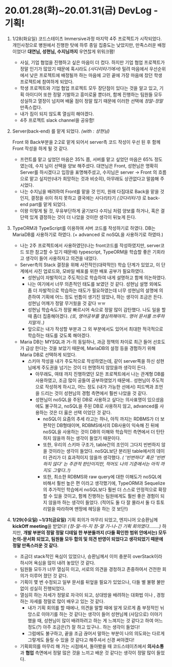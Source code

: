 # 20.01.28(화)~20.01.31(금) DevLog - 기획!

1. 1/28(화요일) 코드스테이츠 Immersive과정 마지막 4주 프로젝트가 시작되었다.
   개인사정으로 병원에서 진행한 탓에 하루 종일 집중도는 낮았지만, 만족스러운 배정이었다!
   **대연님, 성현님, 수지님까지** 우연찮게 위워크팸!
   
   - 사실, 기업 협업을 진행하고 싶은 마음이 더 컸다. 하지만 기업 협업 프로젝트가 정말 인기가 많았기 때문에 혹시라도 *(사다리타기에서)* 밀려 마음에서 우선순위에서 낮은 프로젝트에 배정될까 하는 마음에 고민 끝에 가장 마음에 찼던 학생 프로젝트에 참여하게 되었다.
   - 학생 프로젝트와 기업 협업 프로젝트 모두 장단점이 있다는 것을 알고 있고, 기획 아이디어 또한 정말 기발하고 흥미로울 뿐더러, 함께 진행하는 팀원들 모두 성실하고 열정이 넘치며 배울 점이 정말 많기 때문에 이러한 선택에 *정말-정말* 만족스럽다.
   - 내가 짐이 되지 않도록 열심히 해야겠다.
   - 4주 프로젝트 slack channel을 공유함!
   
2. Server(back-end) 를 맡게 되었다. *(with : 성현님)*

   Front 와 Back부분을 2:2로 맡게 되어서 server측 코드 작성이 우선 된 후 함께  Front 작성을 하게 될 것 같다.

   - 프런트를 맡고 싶었던 마음은 35% 쯤, 서버를 맡고 싶었던 마음은 65% 정도였는데, 수지 님이 선택을 양보 해주셨다.
     대연님은 Front, 성현님은 명확히 Server를 하시겠다고 입장을 표명해주셨고, 
     수지님은 server -> Front 의 흐름으로 맡고 싶지만(내가 희망하는 것과 비슷히), 아무래도 상관없다고 말씀해 주시었다.
   - 나는 수지님을 배려하여 Front를 맡을 것 인지, 원래 다짐대로 Back을 맡을 것 인지, 결정을 쉬이 하지 못하고 결국에는 사다리타기 *(갓다리타기)* 로 back-end part를 맡게 되었다.
   - 이왕 이렇게 될 것, 우유부단하게 굴기보다 수지님 처럼 양보를 하거나, 혹은 결단력 있게 결정하는 것이 더 나았을 것이란 생각이 뒤늦게 든다.

3. TypeORM과 TypeScript를 이용하여 서버 코드를 작성하기로 하였다. DB는 MariaDB를 사용하기로 하였다. (+ advanced 로 noSQL을 사용하기로 하였따.)

   - 나는 2주 프로젝트에서 사용하였던(나는 front코드를 작성하였지만, server코드 또한 참고할 수 있기 때문에) typescript, TypeORM을 학습할 좋은 기회라고 생각이 들어 사용하자고 의견을 내었다.
   - Server측의 Stack 결정을 위해 사전적인(대략적인) 학습 단계가 있었고, 이 단계에서 사진 업로드와, 모바일 배포를 위한 배포 공부가 필요하였다.
     - 성현님이 자발적이고 주도적으로 학습하여 내게 설명하고 함께 의논하였다. 
     - 나는 여기에서 너무 의존적인 태도를 보였던 것 같다. 성현님 설명 외에도 좀 더 자발적으로 학습하는 태도가 필요하였는데 너무 성현님의 설명에 의존하여 기획에 어느 정도 빈틈이 생기진 않았나, 하는 생각이 조금은 든다.
       성현님 어깨가 정말 무거웠을 것 같다 ㅠㅠ
     - 성현님 학습속도가 정말 빠르시어 속으로 정말 많이 감탄했다. 
       나도 일을 할 때 좀더 집중해야겠다. *(또, 영어공부를 열심히해야지.. 영어 문서를 쓰루하지말자..)*
     - 앞으로는 내가 작성할 부분과 그 외 부분에서도 있어서 최대한 적극적으로 학습하는 태도를 갖도록 해야겠다.
   - Maria DB는 MYSQL과 거-의 동일하나, 과금 정책의 차이로 최근 들어 선호도가 급상 한다는 것을 보았기 때문에, MariaDB의 설정 등을 경험하기 위해 Maria DB로 선택하게 되었다.
     - 스키마 작성을 내가 주도적으로 작성하였는데, 같이 server쪽을 하신 성현님에게 주도권을 넘기는 것이 더 현명하지 않았을까 생각이 든다.
       - 아무래도, 여태 까지 진행하였던 모든 프로젝트에서 나는 관계형 DB를 사용하였고, 조금 많이 공들여 공부하였었기 때문에.. 성현님이 주도적으로 작성하게 하시고,  어느 정도 (내가 가능한 선에서) 피드백과 조언을 드리는 것이 성현님의 경험 측면에서 훨씬 나았을 것 같다.
       - 성현님이 noSQL을 주된 DB로 사용하고 싶다는 의사표명이 있으셨음에도 불구하고, noSQL을 주된 DB로 사용하지 않고, advanced를 사용하는 것은 더 옳은 선택 이었던 것 같다.
         - noSQL이 요즘의 추세 라고는 하나, 아직 까지는 RDBMS가 더 보편적인 DB형태이며, RDBMS에서의 DB사용이 익숙해 진 뒤에 noSQL을 사용하는 것이 DB의 이해와 학습적인 측면에서 더 탄탄하지 않을까 하는 생각이 들었기 때문이다.
         - 또한, 우리의 스키마 구조가, table간의 조인이 그다지 빈번하지 않을 것이라는 생각이 들었다.
           noSQL보단 분리된 table에서의 데이터 관리가 더 효과적이지 않을까 생각했다.
           *( '빈번하다' 혹은 '빈번하지 않다' 는 주관적 판단이지만, 적어도 나의 기준에서는 아직 까지도 그렇다..!)*
         - 또한, 최소한 RDBMS와 raw query에 대한 이해도가 noSQL에 비해서 훨씬 높은 편 이라고 생각했기에, TypeORM과 Sequelize의 추가적인 학습에서 noSQL보다 훨씬 더 스스로 안정적으로 확장 할 수 있을 것이고, 함께 진행하는 팀원에게도 훨씬 좋은 경험이 되지 않을까 하는 생각이 들었다.
           (적어도 둘 다 잘 몰라서 둘 다 튜토리얼을 따라하며 맨땅에 헤딩을 하는 것 보단!)   

4. **1/29(수요일) ~1/31(금요일)** 기획 회의가 마무리 되었고, 엔지니어 오승환님께 **kickOff meeting**을 받았다! 
   *(정-말-이-지 정-말 기-나-긴 기획 회의였다........)*
   하지만, **개발 부분의 정말 정말 디테일 한 부분들까지 (다들 확인한 범위 안에서는) 모두 논의-문서화 되었고, 팀원들 모두 합의 및 의견 반영이 되었다고 생각되었기 때문에 정말 만족스러운 것 같다.** 

   - 조금더 stack적인 욕심이 있었으나, 승환님께서 이미 충분히 overStack이라 하시어 욕심을 많이 내려 놓았던 것 같다.
   - 팀원들 모두가 너무 열심히 이고, 서로의 의견을 경청하고 존중하여서 건전한 회의가 이루어 졌던 것 같다.
   - 기획이 몇 번 수정되고 일부 문서를 뒤엎을 필요가 있었으나, 다들 별 불평 불만 없이 성실히 진행되었다. 
   - 열심히 하는 자세가 정말로 자극이 되고,  상대방을 배려하는 대화법 이나 , 경청하는 자세를 정말로 많이 배우고 있는 것 같다.
     - 내가 기획 회의를 할 때에나, 의견을 말할 때에  알게 모르게 좀 부정적인 뉘앙스로 이야기를 하는 것 같다는 생각이 들어 성현님께 (사담으로) 이야기 했을 때, 성현님이 많이 배려하려고 하는 게 느껴지는 것 같다고 하여 어느 정도(?) 아주 조금은(?) 잘 하고 있구나.. 하는 생각이 들었다!
     - 그럼에도 불구하고, 끝을 조금 끊어서 말하는 부분이 나의 의도와는 다르게 그렇게도 들릴 수 있을 것 같다고 해주셔서 신경 써야겠다!
   - 기획회의를 마무리 해 가는 시점에서, 돌아봤을 때 코드스테이츠에서 **의사소통**과 **협업** 측면에서 정말 많은 것을 느끼고 배운 것 같다는 생각이 정말 많이 들었다.


